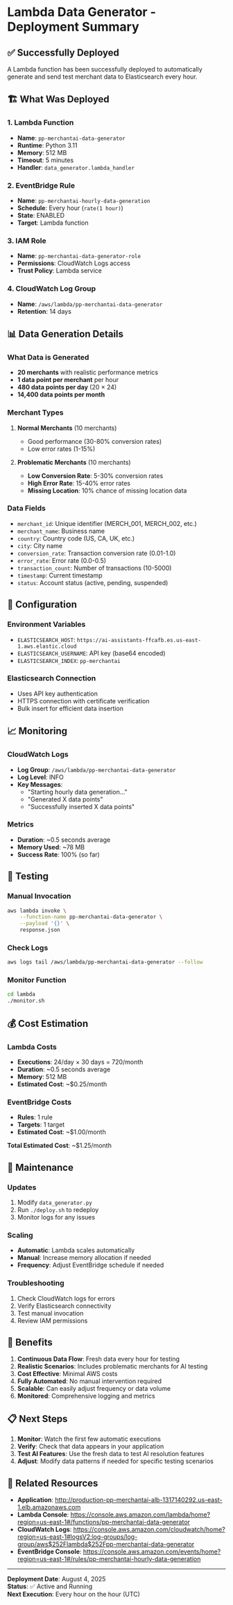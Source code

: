 # Lambda Data Generator - Deployment Summary

## ✅ Successfully Deployed

A Lambda function has been successfully deployed to automatically generate and send test merchant data to Elasticsearch every hour.

## 🏗️ What Was Deployed

### 1. Lambda Function
- **Name**: `pp-merchantai-data-generator`
- **Runtime**: Python 3.11
- **Memory**: 512 MB
- **Timeout**: 5 minutes
- **Handler**: `data_generator.lambda_handler`

### 2. EventBridge Rule
- **Name**: `pp-merchantai-hourly-data-generation`
- **Schedule**: Every hour (`rate(1 hour)`)
- **State**: ENABLED
- **Target**: Lambda function

### 3. IAM Role
- **Name**: `pp-merchantai-data-generator-role`
- **Permissions**: CloudWatch Logs access
- **Trust Policy**: Lambda service

### 4. CloudWatch Log Group
- **Name**: `/aws/lambda/pp-merchantai-data-generator`
- **Retention**: 14 days

## 📊 Data Generation Details

### What Data is Generated
- **20 merchants** with realistic performance metrics
- **1 data point per merchant** per hour
- **480 data points per day** (20 × 24)
- **14,400 data points per month**

### Merchant Types
1. **Normal Merchants** (10 merchants)
   - Good performance (30-80% conversion rates)
   - Low error rates (1-15%)

2. **Problematic Merchants** (10 merchants)
   - **Low Conversion Rate**: 5-30% conversion rates
   - **High Error Rate**: 15-40% error rates
   - **Missing Location**: 10% chance of missing location data

### Data Fields
- `merchant_id`: Unique identifier (MERCH_001, MERCH_002, etc.)
- `merchant_name`: Business name
- `country`: Country code (US, CA, UK, etc.)
- `city`: City name
- `conversion_rate`: Transaction conversion rate (0.01-1.0)
- `error_rate`: Error rate (0.0-0.5)
- `transaction_count`: Number of transactions (10-5000)
- `timestamp`: Current timestamp
- `status`: Account status (active, pending, suspended)

## 🔧 Configuration

### Environment Variables
- `ELASTICSEARCH_HOST`: `https://ai-assistants-ffcafb.es.us-east-1.aws.elastic.cloud`
- `ELASTICSEARCH_USERNAME`: API key (base64 encoded)
- `ELASTICSEARCH_INDEX`: `pp-merchantai`

### Elasticsearch Connection
- Uses API key authentication
- HTTPS connection with certificate verification
- Bulk insert for efficient data insertion

## 📈 Monitoring

### CloudWatch Logs
- **Log Group**: `/aws/lambda/pp-merchantai-data-generator`
- **Log Level**: INFO
- **Key Messages**:
  - "Starting hourly data generation..."
  - "Generated X data points"
  - "Successfully inserted X data points"

### Metrics
- **Duration**: ~0.5 seconds average
- **Memory Used**: ~78 MB
- **Success Rate**: 100% (so far)

## 🧪 Testing

### Manual Invocation
```bash
aws lambda invoke \
    --function-name pp-merchantai-data-generator \
    --payload '{}' \
    response.json
```

### Check Logs
```bash
aws logs tail /aws/lambda/pp-merchantai-data-generator --follow
```

### Monitor Function
```bash
cd lambda
./monitor.sh
```

## 💰 Cost Estimation

### Lambda Costs
- **Executions**: 24/day × 30 days = 720/month
- **Duration**: ~0.5 seconds average
- **Memory**: 512 MB
- **Estimated Cost**: ~$0.25/month

### EventBridge Costs
- **Rules**: 1 rule
- **Targets**: 1 target
- **Estimated Cost**: ~$1.00/month

**Total Estimated Cost**: ~$1.25/month

## 🔄 Maintenance

### Updates
1. Modify `data_generator.py`
2. Run `./deploy.sh` to redeploy
3. Monitor logs for any issues

### Scaling
- **Automatic**: Lambda scales automatically
- **Manual**: Increase memory allocation if needed
- **Frequency**: Adjust EventBridge schedule if needed

### Troubleshooting
1. Check CloudWatch logs for errors
2. Verify Elasticsearch connectivity
3. Test manual invocation
4. Review IAM permissions

## 🎯 Benefits

1. **Continuous Data Flow**: Fresh data every hour for testing
2. **Realistic Scenarios**: Includes problematic merchants for AI testing
3. **Cost Effective**: Minimal AWS costs
4. **Fully Automated**: No manual intervention required
5. **Scalable**: Can easily adjust frequency or data volume
6. **Monitored**: Comprehensive logging and metrics

## 📋 Next Steps

1. **Monitor**: Watch the first few automatic executions
2. **Verify**: Check that data appears in your application
3. **Test AI Features**: Use the fresh data to test AI resolution features
4. **Adjust**: Modify data patterns if needed for specific testing scenarios

## 🔗 Related Resources

- **Application**: http://production-pp-merchantai-alb-1317140292.us-east-1.elb.amazonaws.com
- **Lambda Console**: https://console.aws.amazon.com/lambda/home?region=us-east-1#/functions/pp-merchantai-data-generator
- **CloudWatch Logs**: https://console.aws.amazon.com/cloudwatch/home?region=us-east-1#logsV2:log-groups/log-group/aws$252Flambda$252Fpp-merchantai-data-generator
- **EventBridge Console**: https://console.aws.amazon.com/events/home?region=us-east-1#/rules/pp-merchantai-hourly-data-generation

---

**Deployment Date**: August 4, 2025  
**Status**: ✅ Active and Running  
**Next Execution**: Every hour on the hour (UTC) 